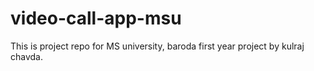 # video-call-app-msu

This is project repo for MS university, baroda
first year project by kulraj chavda.

